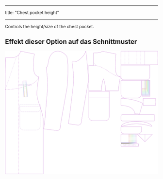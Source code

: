 - - -
title: "Chest pocket height"
- - -

Controls the height/size of the chest pocket.

## Effekt dieser Option auf das Schnittmuster

![This image shows the effect of this option by superimposing several variants that have a different value for this option](carlton_chestpocketheight_sample.svg "Effect of this option on the pattern")
